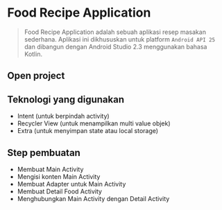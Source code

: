 # Food Recipe Application
>Food Recipe Application adalah sebuah aplikasi resep masakan sederhana. Aplikasi ini dikhususkan untuk platform `Android API 25` dan dibangun dengan Android Studio 2.3 menggunakan bahasa Kotlin.

## Open project


## Teknologi yang digunakan
- Intent (untuk berpindah activity)
- Recycler View (untuk menampilkan multi value objek)
- Extra (untuk menyimpan state atau local storage)

## Step pembuatan
- Membuat Main Activity
- Mengisi konten Main Activity
- Membuat Adapter untuk Main Activity
- Membuat Detail Food Activity
- Menghubungkan Main Activity dengan Detail Activity